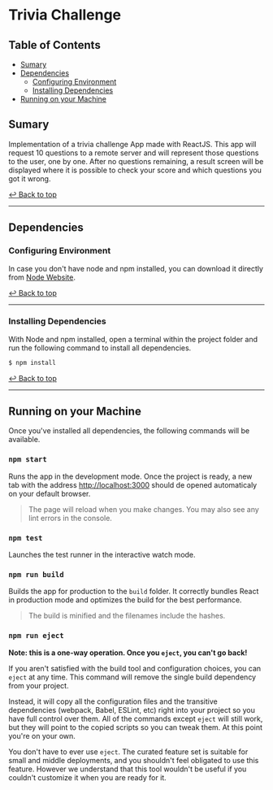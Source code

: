 # Trivia Challenge

## Table of Contents

- [Sumary](#sumary)
- [Dependencies](#dependencies)
  - [Configuring Environment](#configuring-environment)
  - [Installing Dependencies](#installing-dependencies)
- [Running on your Machine](#running-on-your-machine)

## Sumary

Implementation of a trivia challenge App made with ReactJS. This app will request 10 questions to a remote server and will represent those questions to the user, one by one. After no questions remaining, a result screen will be displayed where it is possible to check your score and which questions you got it wrong.

[↩ Back to top](#trivia-challenge) <br/>

---

## Dependencies

### Configuring Environment

In case you don't have node and npm installed, you can download it directly from [Node Website](https://nodejs.org/en/download/).

[↩ Back to top](#quick-start) <br/>

---

### Installing Dependencies

With Node and npm installed, open a terminal within the project folder and run the following command to install all dependencies.

```bash
$ npm install
```

[↩ Back to top](#quick-start) <br/>

---

## Running on your Machine

Once you've installed all dependencies, the following commands will be available.

### `npm start`

Runs the app in the development mode. Once the project is ready, a new tab with the address [http://localhost:3000](http://localhost:3000) should de opened automaticaly on your default browser.

> The page will reload when you make changes. You may also see any lint errors in the console.

### `npm test`

Launches the test runner in the interactive watch mode.

### `npm run build`

Builds the app for production to the `build` folder. It correctly bundles React in production mode and optimizes the build for the best performance.

> The build is minified and the filenames include the hashes.

### `npm run eject`

**Note: this is a one-way operation. Once you `eject`, you can't go back!**

If you aren't satisfied with the build tool and configuration choices, you can `eject` at any time. This command will remove the single build dependency from your project.

Instead, it will copy all the configuration files and the transitive dependencies (webpack, Babel, ESLint, etc) right into your project so you have full control over them. All of the commands except `eject` will still work, but they will point to the copied scripts so you can tweak them. At this point you're on your own.

You don't have to ever use `eject`. The curated feature set is suitable for small and middle deployments, and you shouldn't feel obligated to use this feature. However we understand that this tool wouldn't be useful if you couldn't customize it when you are ready for it.
